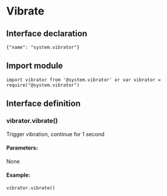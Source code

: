 # Vibrate

## Interface declaration

```
{"name": "system.vibrator"}
```

## Import module

```
import vibrator from '@system.vibrator' or var vibrator = require("@system.vibrator")
```

## Interface definition

### vibrator.vibrate()

Trigger vibration, continue for 1 second

#### Parameters:

None

#### Example:

```
vibrator.vibrate()
```